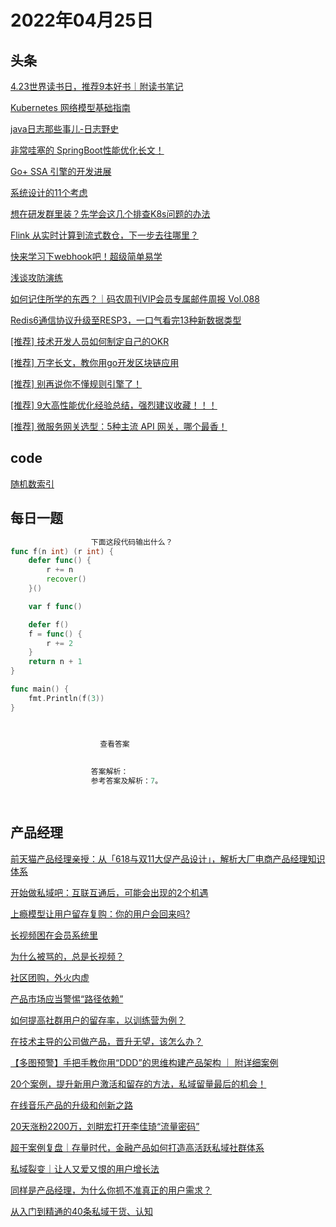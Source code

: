 # 2022年04月25日
## 头条

[4.23世界读书日，推荐9本好书｜附读书笔记](https://toutiao.io/k/d8e0mjw)

[Kubernetes 网络模型基础指南](https://toutiao.io/k/1w97stn)

[java日志那些事儿-日志野史](https://toutiao.io/k/xfjpack)

[非常哇塞的 SpringBoot性能优化长文！](https://toutiao.io/k/srppeol)

[Go+ SSA 引擎的开发进展](https://toutiao.io/k/xav0prh)

[系统设计的11个考虑](https://toutiao.io/k/ucbl6vx)

[想在研发群里装？先学会这几个排查K8s问题的办法](https://toutiao.io/k/nseurde)

[Flink 从实时计算到流式数仓，下一步去往哪里？](https://toutiao.io/k/on2s0o8)

[快来学习下webhook吧！超级简单易学](https://toutiao.io/k/evgq0j0)

[浅谈攻防演练](https://toutiao.io/k/9f5r966)

[如何记住所学的东西？｜码农周刊VIP会员专属邮件周报 Vol.088](https://toutiao.io/k/zyo6ijj)

[Redis6通信协议升级至RESP3，一口气看完13种新数据类型](https://toutiao.io/k/arcc9i9)

[[推荐] 技术开发人员如何制定自己的OKR](https://toutiao.io/k/zq8oiet)

[[推荐] 万字长文，教你用go开发区块链应用](https://toutiao.io/k/3f3i7ey)

[[推荐] 别再说你不懂规则引擎了！](https://toutiao.io/k/edts5o5)

[[推荐] 9大高性能优化经验总结，强烈建议收藏！！！](https://toutiao.io/k/26za4ep)

[[推荐] 微服务网关选型：5种主流 API 网关，哪个最香！](https://toutiao.io/k/jtyo70d)



## code

[随机数索引](https://leetcode-cn.com/problems/random-pick-index)



## 每日一题

```go
                  下面这段代码输出什么？
func f(n int) (r int) {
	defer func() {
		r += n
		recover()
	}()

	var f func()

	defer f()
	f = func() {
		r += 2
	}
	return n + 1
}

func main() {
	fmt.Println(f(3))
}


                  
                    查看答案
                  
                
                  答案解析：
                  参考答案及解析：7。

                
```


## 产品经理

[前天猫产品经理亲授：从「618与双11大促产品设计」，解析大厂电商产品经理知识体系](http://www.woshipm.com/open/5332456.html)

[开始做私域吧：互联互通后，可能会出现的2个机遇](http://www.woshipm.com/operate/5409652.html)

[上瘾模型让用户留存复购：你的用户会回来吗?](http://www.woshipm.com/operate/5400512.html)

[长视频困在会员系统里](http://www.woshipm.com/it/5409852.html)

[为什么被骂的，总是长视频？](http://www.woshipm.com/it/5409836.html)

[社区团购，外火内虚](http://www.woshipm.com/it/5409840.html)

[产品市场应当警惕“路径依赖”](http://www.woshipm.com/operate/5409523.html)

[如何提高社群用户的留存率，以训练营为例？](http://www.woshipm.com/operate/5408589.html)

[在技术主导的公司做产品，晋升无望，该怎么办？](http://www.woshipm.com/pmd/5391015.html)

[【多图预警】手把手教你用“DDD”的思维构建产品架构 ｜ 附详细案例](http://www.woshipm.com/pd/5408567.html)

[20个案例，提升新用户激活和留存的方法，私域留量最后的机会！](http://www.woshipm.com/operate/5408397.html)

[在线音乐产品的升级和创新之路](http://www.woshipm.com/it/5406821.html)

[20天涨粉2200万，刘畊宏打开李佳琦“流量密码”](http://www.woshipm.com/operate/5409471.html)

[超干案例复盘｜存量时代，金融产品如何打造高活跃私域社群体系](http://www.woshipm.com/operate/5409385.html)

[私域裂变｜让人又爱又恨的用户增长法](http://www.woshipm.com/operate/5385427.html)

[同样是产品经理，为什么你抓不准真正的用户需求？](http://www.woshipm.com/online/5409596.html)

[从入门到精通的40条私域干货、认知](http://www.woshipm.com/operate/5408980.html)


